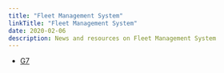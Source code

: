 ```yaml
---
title: "Fleet Management System"
linkTitle: "Fleet Management System"
date: 2020-02-06
description: News and resources on Fleet Management System
---
```


* [G7](https://www.english.g7.com.cn/)

